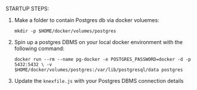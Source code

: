 STARTUP STEPS:

1. Make a folder to contain Postgres db via docker voluemes:

    `mkdir -p $HOME/docker/volumes/postgres`

2. Spin up a postgres DBMS on your local docker environment with the following command:

    `docker run --rm --name pg-docker -e POSTGRES_PASSWORD=docker -d -p 5432:5432 \ -v $HOME/docker/volumes/postgres:/var/lib/postgresql/data postgres`

3. Update the `knexfile.js` with your Postgres DBMS connection details
